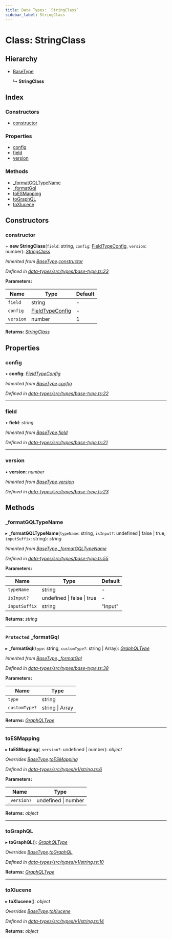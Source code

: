 ```yaml
---
title: Data Types: `StringClass`
sidebar_label: StringClass
---
```


# Class: StringClass

## Hierarchy

* [BaseType](basetype.md)

  ↳ **StringClass**

## Index

### Constructors

* [constructor](stringclass.md#constructor)

### Properties

* [config](stringclass.md#config)
* [field](stringclass.md#field)
* [version](stringclass.md#version)

### Methods

* [_formatGQLTypeName](stringclass.md#_formatgqltypename)
* [_formatGql](stringclass.md#protected-_formatgql)
* [toESMapping](stringclass.md#toesmapping)
* [toGraphQL](stringclass.md#tographql)
* [toXlucene](stringclass.md#toxlucene)

## Constructors

###  constructor

\+ **new StringClass**(`field`: string, `config`: [FieldTypeConfig](../overview.md#fieldtypeconfig), `version`: number): *[StringClass](stringclass.md)*

*Inherited from [BaseType](basetype.md).[constructor](basetype.md#constructor)*

*Defined in [data-types/src/types/base-type.ts:23](https://github.com/terascope/teraslice/blob/653cf7530/packages/data-types/src/types/base-type.ts#L23)*

**Parameters:**

Name | Type | Default |
------ | ------ | ------ |
`field` | string | - |
`config` | [FieldTypeConfig](../overview.md#fieldtypeconfig) | - |
`version` | number | 1 |

**Returns:** *[StringClass](stringclass.md)*

## Properties

###  config

• **config**: *[FieldTypeConfig](../overview.md#fieldtypeconfig)*

*Inherited from [BaseType](basetype.md).[config](basetype.md#config)*

*Defined in [data-types/src/types/base-type.ts:22](https://github.com/terascope/teraslice/blob/653cf7530/packages/data-types/src/types/base-type.ts#L22)*

___

###  field

• **field**: *string*

*Inherited from [BaseType](basetype.md).[field](basetype.md#field)*

*Defined in [data-types/src/types/base-type.ts:21](https://github.com/terascope/teraslice/blob/653cf7530/packages/data-types/src/types/base-type.ts#L21)*

___

###  version

• **version**: *number*

*Inherited from [BaseType](basetype.md).[version](basetype.md#version)*

*Defined in [data-types/src/types/base-type.ts:23](https://github.com/terascope/teraslice/blob/653cf7530/packages/data-types/src/types/base-type.ts#L23)*

## Methods

###  _formatGQLTypeName

▸ **_formatGQLTypeName**(`typeName`: string, `isInput?`: undefined | false | true, `inputSuffix`: string): *string*

*Inherited from [BaseType](basetype.md).[_formatGQLTypeName](basetype.md#_formatgqltypename)*

*Defined in [data-types/src/types/base-type.ts:55](https://github.com/terascope/teraslice/blob/653cf7530/packages/data-types/src/types/base-type.ts#L55)*

**Parameters:**

Name | Type | Default |
------ | ------ | ------ |
`typeName` | string | - |
`isInput?` | undefined &#124; false &#124; true | - |
`inputSuffix` | string | "Input" |

**Returns:** *string*

___

### `Protected` _formatGql

▸ **_formatGql**(`type`: string, `customType?`: string | Array): *[GraphQLType](../interfaces/graphqltype.md)*

*Inherited from [BaseType](basetype.md).[_formatGql](basetype.md#protected-_formatgql)*

*Defined in [data-types/src/types/base-type.ts:38](https://github.com/terascope/teraslice/blob/653cf7530/packages/data-types/src/types/base-type.ts#L38)*

**Parameters:**

Name | Type |
------ | ------ |
`type` | string |
`customType?` | string &#124; Array |

**Returns:** *[GraphQLType](../interfaces/graphqltype.md)*

___

###  toESMapping

▸ **toESMapping**(`_version?`: undefined | number): *object*

*Overrides [BaseType](basetype.md).[toESMapping](basetype.md#abstract-toesmapping)*

*Defined in [data-types/src/types/v1/string.ts:6](https://github.com/terascope/teraslice/blob/653cf7530/packages/data-types/src/types/v1/string.ts#L6)*

**Parameters:**

Name | Type |
------ | ------ |
`_version?` | undefined &#124; number |

**Returns:** *object*

___

###  toGraphQL

▸ **toGraphQL**(): *[GraphQLType](../interfaces/graphqltype.md)*

*Overrides [BaseType](basetype.md).[toGraphQL](basetype.md#abstract-tographql)*

*Defined in [data-types/src/types/v1/string.ts:10](https://github.com/terascope/teraslice/blob/653cf7530/packages/data-types/src/types/v1/string.ts#L10)*

**Returns:** *[GraphQLType](../interfaces/graphqltype.md)*

___

###  toXlucene

▸ **toXlucene**(): *object*

*Overrides [BaseType](basetype.md).[toXlucene](basetype.md#abstract-toxlucene)*

*Defined in [data-types/src/types/v1/string.ts:14](https://github.com/terascope/teraslice/blob/653cf7530/packages/data-types/src/types/v1/string.ts#L14)*

**Returns:** *object*
